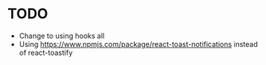 # TODO
- Change to using hooks all
- Using https://www.npmjs.com/package/react-toast-notifications instead of react-toastify